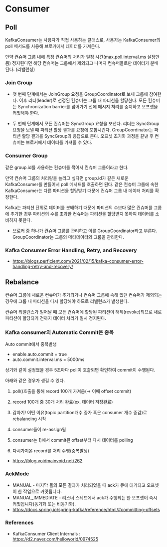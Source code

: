 # Consumer 


## Poll

KafkaConsumer는 사용자가 직접 사용하는 클래스로, 사용자는 KafkaConsumer의 poll 메서드를 사용해 브로커에서 데이터를 가져온다. 

만약 컨슈머 그룹 내에 특정 컨슈머의 처리가 일정 시간(max.poll.interval.ms 설정만큼) 정지된다면 해당 컨슈머는 그룹에서 제외되고 나머지 컨슈머들로만 데이터가 분배된다. (리밸런싱)

### Join Group

- 첫 번째 단계에서는 JoinGroup 요청을 GroupCoordinator로 보내 그룹에 참여한다. 
이후 리더(leader)로 선정된 컨슈머는 그룹 내 파티션을 할당한다. 모든 컨슈머는 Synchronization barrier를 넘어가기 전에 메시지 처리를 중지하고 오프셋을 커밋해야 한다.

- 두 번째 단계에서 모든 컨슈머는 SyncGroup 요청을 보낸다. 
리더는 SyncGroup 요청을 보낼 때 파티션 할당 결과를 요청에 포함시킨다. GroupCoordinator는 파티션 할당 결과를 SyncGroup의 응답으로 준다. 오프셋 초기화 과정을 끝낸 후 컨슈머는 브로커에서 데이터를 가져올 수 있다.



### Consumer Group 

같은 group.id를 사용하는 컨슈머를 묶어서 컨슈머 그룹이라고 한다. 

만약 컨슈머 그룹의 처리량을 늘리고 싶다면 group.id가 같은 새로운 KafkaConsumer를 만들어서 poll 메서드를 호출하면 된다. 같은 컨슈머 그룹에 속한 KafkaConsumer는 다른 파티션을 할당받기 때문에 컨슈머 그룹 내 데이터 처리를 확장한다. 

Kafka는 파티션 단위로 데이터를 분배하기 때문에 파티션의 수보다 많은 컨슈머를 그룹에 추가한 경우 파티션의 수를 초과한 컨슈머는 파티션을 할당받지 못하여 데이터를 소비하지 못한다.

- 브로커 중 하나가 컨슈머 그룹를 관리하고 이를 GroupCoordinator라고 부른다. GroupCoordinator는 그룹의 메타데이터와 그룹을 관리한다.

### Kafka Consumer Error Handling, Retry, and Recovery

- https://blogs.perficient.com/2021/02/15/kafka-consumer-error-handling-retry-and-recovery/

## Rebalance

컨슈머 그룹에 새로운 컨슈머가 추가되거나 컨슈머 그룹에 속해 있던 컨슈머가 제외되는 경우에 그룹 내 파티션을 다시 할당해야 하므로 리밸런스가 발생한다.

컨슈머 리밸런스가 일어날 때 모든 컨슈머에 할당된 파티션이 해제(revoke)되므로 새로 파티션이 할당되기 전까지 데이터 처리가 일시 정지된다.

### Kafka consumer의 Automatic Commit은 중복

Auto commit에서 중복발생

- enable.auto.commit = true
- auto.commit.interval.ms = 5000ms

상기와 같이 설정했을 경우 5초마다 poll이 호출되면 확인하여 commit이 수행된다.

 

아래와 같은 경우가 생길 수 있다.

1) poll()호출을 통해 record 100개 가져옴(→ 이때 offset commit)

2) record 100개 중 30개 처리 완료(ex. 데이터 저장완료)

3) 갑자기! 어떤 이유(topic partition개수 증가 혹은 consumer 개수 증감)로 rebalancing 시작

4) consumer들이 re-assign됨

5) consumer는 1)에서 commit된 offset부터 다시 데이터를 polling

6) 다시가져온 record를 처리 수행(중복발생)

- https://blog.voidmainvoid.net/262



### AckMode

- MANUAL - 마지막 폴의 모든 결과가 처리되었을 때 ack가 큐에 대기되고 오프셋이 한 작업으로 커밋됩니다.
- MANUAL_IMMEDIATE - 리스너 스레드에서 ack가 수행되는 한 오프셋이 즉시 커밋됩니다(동기화 또는 비동기화).
- https://docs.spring.io/spring-kafka/reference/html/#committing-offsets


### References

- KafkaConsumer Client Internals : https://d2.naver.com/helloworld/0974525
